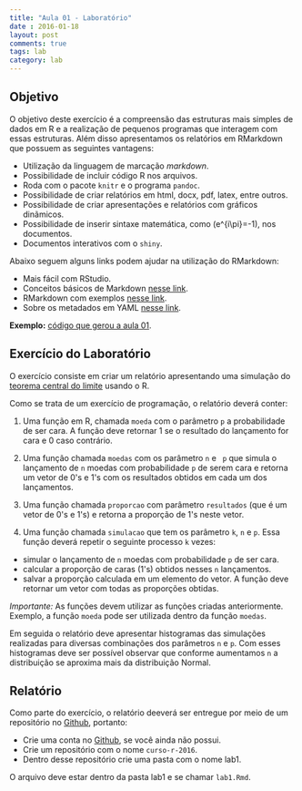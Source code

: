 ```yaml
---
title: "Aula 01 - Laboratório"
date : 2016-01-18
layout: post
comments: true
tags: lab
category: lab
---
```


## Objetivo

O objetivo deste exercício é a compreensão das estruturas mais simples de dados em R e a realização de pequenos programas que interagem com essas estruturas. Além disso apresentamos os relatórios em RMarkdown que possuem as seguintes vantagens:

- Utilização da linguagem de marcação _markdown_.
- Possibilidade de incluir código R nos arquivos.
- Roda com o pacote `knitr` e o programa `pandoc`.
- Possibilidade de criar relatórios em html, docx, pdf, latex, entre outros.
- Possibilidade de criar apresentações e relatórios com gráficos dinãmicos.
- Possibilidade de inserir sintaxe matemática, como \(e^{i\pi}=-1\), nos documentos.
- Documentos interativos com o `shiny`.

Abaixo seguem alguns links podem ajudar na utilização do RMarkdown:

- Mais fácil com RStudio.
- Conceitos básicos de Markdown [nesse link](http://daringfireball.net/projects/markdown/).
- RMarkdown com exemplos [nesse link](http://rmarkdown.rstudio.com/).
- Sobre os metadados em YAML [nesse link](http://rmarkdown.rstudio.com/html_document_format.html).

**Exemplo:** [código que gerou a aula 01](https://github.com/curso-r/curso-r.github.com/blob/master/posts/aula01.Rmd).

## Exercício do Laboratório

O exercício consiste em criar um relatório apresentando uma simulação do [teorema central do limite](https://pt.wikipedia.org/wiki/Teorema_central_do_limite) usando o R.

Como se trata de um exercício de programação, o relatório deverá conter:

1. Uma função em R, chamada `moeda` com o parâmetro `p` a probabilidade de ser cara. A função deve retornar 1 se o resultado do lançamento for cara e 0 caso contrário.

2. Uma função chamada `moedas` com os parâmetro `n` e ` p` que simula o lançamento de `n` moedas com probabilidade `p` de serem cara e retorna um vetor de 0's e 1's com os resultados obtidos em cada um dos lançamentos.

3. Uma função chamada `proporcao` com parâmetro `resultados` (que é um vetor de 0's e 1's) e retorna a proporção de 1's neste vetor.

4. Uma função chamada `simulacao` que tem os parâmetro `k`, `n` e `p`. Essa função deverá repetir o seguinte processo `k` vezes:
* simular o lançamento de `n` moedas com probabilidade `p` de ser cara.
* calcular a proporção de caras (1's) obtidos nesses `n` lançamentos.
* salvar a proporção calculada em um elemento do vetor.
A função deve retornar um vetor com todas as proporções obtidas. 

*Importante:* As funções devem utilizar as funções criadas anteriormente. Exemplo, a função `moeda` pode ser utilizada dentro da função `moedas`.

Em seguida o relatório deve apresentar histogramas das simulações realizadas para diversas combinações dos parâmetros `n` e `p`. Com esses histogramas deve ser possível observar que conforme aumentamos `n` a distribuição se aproxima mais da distribuição Normal.
 
## Relatório

Como parte do exercício, o relatório deeverá ser entregue por meio de um repositório no [Github](https://github.com/), portanto:

* Crie uma conta no [Github](https://github.com/), se você ainda não possui.
* Crie um repositório com o nome `curso-r-2016`.
* Dentro desse repositório crie uma pasta com o nome lab1.

O arquivo deve estar dentro da pasta lab1 e se chamar `lab1.Rmd`.
